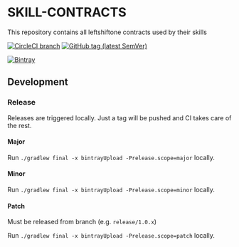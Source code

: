 # SKILL-CONTRACTS
This repository contains all leftshiftone contracts used by their skills

[![CircleCI branch](https://img.shields.io/circleci/project/github/leftshiftone/skill-contracts/master.svg?style=flat-square)](https://circleci.com/gh/leftshiftone/skill-contracts)
[![GitHub tag (latest SemVer)](https://img.shields.io/github/tag/leftshiftone/skill-contracts.svg?style=flat-square)](https://github.com/leftshiftone/skill-contracts/tags)

[![Bintray](https://img.shields.io/badge/dynamic/json.svg?label=bintray&query=name&style=flat-square&url=https%3A%2F%2Fapi.bintray.com%2Fpackages%2Fleftshiftone%2Fskill-contracts%2Fone.leftshift.skill.skill-contracts%2Fversions%2F_latest)](https://bintray.com/leftshiftone/skill-contracts/one.leftshift.skill.skill-contracts/_latestVersion)



## Development

### Release
Releases are triggered locally. Just a tag will be pushed and CI takes care of the rest.

#### Major
Run `./gradlew final -x bintrayUpload -Prelease.scope=major` locally.

#### Minor
Run `./gradlew final -x bintrayUpload -Prelease.scope=minor` locally.

#### Patch
Must be released from branch (e.g. `release/1.0.x`)

Run `./gradlew final -x bintrayUpload -Prelease.scope=patch` locally.
